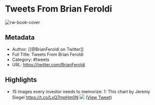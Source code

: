 # Tweets From Brian Feroldi

![rw-book-cover](https://pbs.twimg.com/profile_images/1332873593525571584/btq0XlPB.jpg)

## Metadata
- Author: [[@BrianFeroldi on Twitter]]
- Full Title: Tweets From Brian Feroldi
- Category: #tweets
- URL: https://twitter.com/BrianFeroldi

## Highlights
- 15 images every investor needs to memorize:
  1: This chart by Jeremy Siegel https://t.co/LxQ7mpHm0N
  ![](https://pbs.twimg.com/media/FY_xZQeUUAA3saR.jpg) ([View Tweet](https://twitter.com/BrianFeroldi/status/1553731179546718208))
